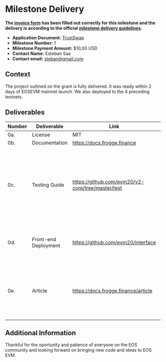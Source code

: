 # Milestone Delivery

**The [invoice form](https://forms.gle/wLuAzXKa9qYrZQob9) has been filled out correctly for this milestone and the delivery is according to the official [milestone delivery guidelines](deliveries/milestone-delivery-template.md).**  

* **Application Document:** [TrustSwap](https://github.com/eosnetworkfoundation/grant-framework/blob/main/applications/trustswap.md)
* **Milestone Number:**  1
* **Milestone Payment Amount:** $10,00 USD
* **Contact Name:** Esteban Saa
* **Contact email:** steban@gmail.com

## Context
The project outlined on the grant is fully delivered. It was ready within 2 days of EOSEVM mainnet launch. We also deployed to the 4 preceding testnets. 

## Deliverables

| Number | Deliverable | Link | Notes |
| ------------- | ------------- | ------------- |------------- |
|0a.| License |	MIT |
|0b.| Documentation | https://docs.frogge.finance | Documentation |	We will provide both inline documentation of the code and a basic tutorial that explains how to configure TrustEVM and use TrustSwap
|0c.| Testing Guide	| https://github.com/evm20/v2-core/tree/master/test | Core functions will be fully covered by unit tests to ensure functionality and robustness. In the guide, we will describe how to run these tests.
|0d.| Front-end Deployment | https://github.com/evm20/interface | We will provide a repository with instructions on how to deploy the frontend.
|0e.| Article | https://docs.frogge.finance/article | We will publish an article that explains how the different components of the platform are connected to make the platform work


## Additional Information
Thankful for the oportunity and patience of everyone on the EOS community and looking forward on bringing new code and ideas to EOS EVM.
